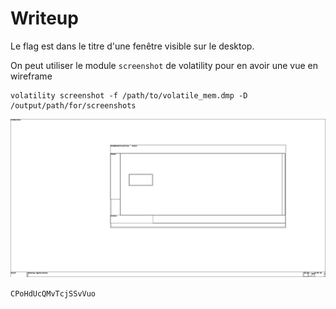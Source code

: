 # Writeup

Le flag est dans le titre d'une fenêtre visible sur le desktop.

On peut utiliser le module `screenshot` de volatility pour en avoir une vue en wireframe

```shell
volatility screenshot -f /path/to/volatile_mem.dmp -D /output/path/for/screenshots
```

![Vue en wireframe du desktop](./desktop.png)

`CPoHdUcQMvTcjSSvVuo`
